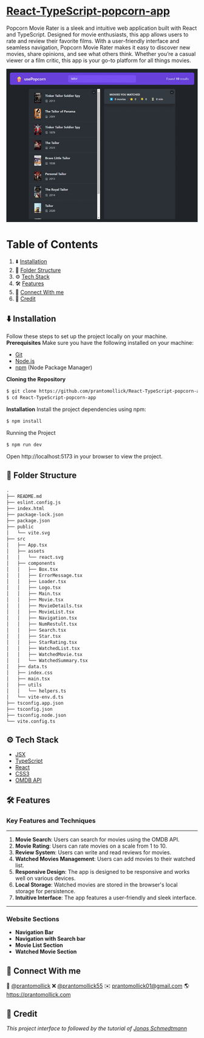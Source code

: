 # [React-TypeScript-popcorn-app](#)

Popcorn Movie Rater is a sleek and intuitive web application built with React and TypeScript. Designed for movie enthusiasts, this app allows users to rate and review their favorite films. With a user-friendly interface and seamless navigation, Popcorn Movie Rater makes it easy to discover new movies, share opinions, and see what others think. Whether you’re a casual viewer or a film critic, this app is your go-to platform for all things movies.

[![React-TypeScript-popcorn-app](./usePopcorn-1.png "React-TypeScript-popcorn-app")](#)

# Table of Contents

1. ⬇️ [Installation](#installation)
2. 📂 [Folder Structure](#folder-structure)
3. ⚙️ [Tech Stack](#tack-stack)
4. 🛠️ [Features](#features)
5. 🤝 [Connect With me](#contact)
6. 🧾 [Credit](#credit)

## <a name="installation">⬇️ Installation</a>

Follow these steps to set up the project locally on your machine.
**Prerequisites**
Make sure you have the following installed on your machine:

-   [Git](https://git-scm.com/)
-   [Node.js](https://nodejs.org/en)
-   [npm](https://www.npmjs.com/) (Node Package Manager)

**Cloning the Repository**

```bash
$ git clone https://github.com/prantomollick/React-TypeScript-popcorn-app.git
$ cd React-TypeScript-popcorn-app
```

**Installation**
Install the project dependencies using npm:

```bash
$ npm install
```

Running the Project

```bash
$ npm run dev
```

Open http://localhost:5173 in your browser to view the project.

## <a name="folder-structure">📂 Folder Structure</a>

```
.
├── README.md
├── eslint.config.js
├── index.html
├── package-lock.json
├── package.json
├── public
│   └── vite.svg
├── src
│   ├── App.tsx
│   ├── assets
│   │   └── react.svg
│   ├── components
│   │   ├── Box.tsx
│   │   ├── ErrorMessage.tsx
│   │   ├── Loader.tsx
│   │   ├── Logo.tsx
│   │   ├── Main.tsx
│   │   ├── Movie.tsx
│   │   ├── MovieDetails.tsx
│   │   ├── MovieList.tsx
│   │   ├── Navigation.tsx
│   │   ├── NumRestult.tsx
│   │   ├── Search.tsx
│   │   ├── Star.tsx
│   │   ├── StarRating.tsx
│   │   ├── WatchedList.tsx
│   │   ├── WatchedMovie.tsx
│   │   └── WatchedSummary.tsx
│   ├── data.ts
│   ├── index.css
│   ├── main.tsx
│   ├── utils
│   │   └── helpers.ts
│   └── vite-env.d.ts
├── tsconfig.app.json
├── tsconfig.json
├── tsconfig.node.json
└── vite.config.ts

```

## <a name="tack-stack">⚙️ Tech Stack</a>

-   [JSX](https://react.dev/learn/writing-markup-with-jsx)
-   [TypeScript](https://www.typescriptlang.org/)
-   [React](https://react.dev/)
-   [CSS3](https://developer.mozilla.org/en-US/docs/Web/CSS)
-   [OMDB API](https://www.omdbapi.com/apikey.aspx)

## <a name="features">🛠️ Features</a>

### Key Features and Techniques

---

1. **Movie Search**: Users can search for movies using the OMDB API.
2. **Movie Rating**: Users can rate movies on a scale from 1 to 10.
3. **Review System**: Users can write and read reviews for movies.
4. **Watched Movies Management**: Users can add movies to their watched list.
5. **Responsive Design**: The app is designed to be responsive and works well on various devices.
6. **Local Storage**: Watched movies are stored in the browser's local storage for persistence.
7. **Intuitive Interface**: The app features a user-friendly and sleek interface.

---

### Website Sections

-   **Navigation Bar**
-   **Navigation with Search bar**
-   **Movie List Section**
-   **Watched Movie Section**

## <a name="contact">🤝 Connect With me</a>

👥 [@prantomollick](https://www.linkedin.com/in/prantomollick/)
❌ [@prantomollick55](https://x.com/prantomollick55)
✉️ [prantomollick01@gmail.com](mailto:prantomollick01@gmail.com)
🌎 https://prantomollick.com

## <a name="credit">🧾 Credit</a>

<em><samll>This project interface to followed by the tutorial of [Jonas Schmedtmann](#)</samll></em>
